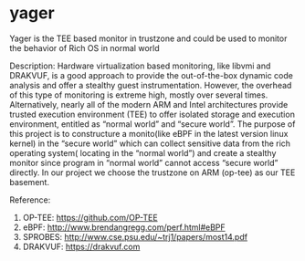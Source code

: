 # yager
Yager is the TEE based monitor in trustzone and could be used to monitor the behavior of Rich OS in normal world

Description:
Hardware virtualization based monitoring, like libvmi and DRAKVUF, is a good approach to provide the out-of-the-box dynamic code analysis and offer a stealthy guest instrumentation. However, the overhead of this type of monitoring is extreme high, mostly over several times. Alternatively, nearly all of the modern ARM and Intel architectures provide trusted execution environment (TEE) to offer isolated storage and execution environment, entitled as “normal world” and “secure world”. The purpose of this project is to constructure a monito(like eBPF in the latest version linux kernel) in the “secure world” which can collect sensitive data from the rich operating system( locating in the “normal world”) and create a stealthy monitor since program in “normal world” cannot access “secure world” directly. In our project we choose the trustzone on ARM (op-tee) as our TEE basement.

Reference:
1. OP-TEE: https://github.com/OP-TEE
2. eBPF: http://www.brendangregg.com/perf.html#eBPF
3. SPROBES: http://www.cse.psu.edu/~trj1/papers/most14.pdf
4. DRAKVUF: https://drakvuf.com
